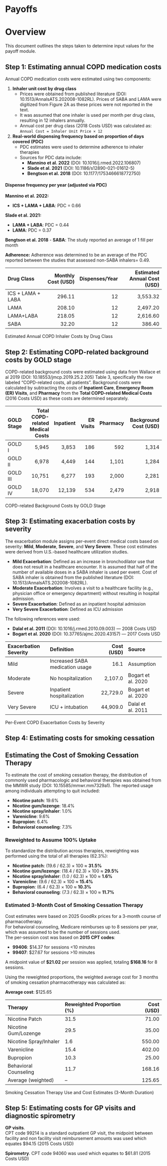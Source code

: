 Payoffs
================

# Overview

This document outlines the steps taken to determine input values for the
payoff module.

## Step 1: Estimating annual COPD medication costs

Annual COPD medication costs were estimated using two components:

1.  **Inhaler unit cost by drug class**
    - Prices were obtained from published literature (DOI:
      10.1513/AnnalsATS.202008-1082RL). Prices of SABA and LAMA were
      digitized from Figure 2A as these prices were not reported in the
      text.
    - It was assumed that one inhaler is used per month per drug class,
      resulting in 12 inhalers annually.  
    - Annual cost per drug class (2018 Costs USD) was calculated as:  
      `Annual Cost = Inhaler Unit Price × 12`
2.  **Real-world dispensing frequency based on proportion of days
    covered (PDC)**
    - PDC estimates were used to determine adherence to inhaler
      therapies
    - Sources for PDC data include:
      - **Mannino et al. 2022** (DOI: 10.1016/j.rmed.2022.106807)
      - **Slade et al. 2021** (DOI: 10.1186/s12890-021-01612-5)
      - **Bengtson et al. 2018** (DOI: 10.1177/1753466618772750)

#### Dispense frequency per year (adjusted via PDC)

**Mannino et al. 2022:**  
- **ICS + LAMA + LABA**: PDC = 0.66

**Slade et al. 2021:**  
- **LAMA + LABA**: PDC = 0.44  
- **LAMA**: PDC = 0.37

**Bengtson et al. 2018** - **SABA**: The study reported an average of 1
fill per month

**Adherence:** Adherence was determined to be an average of the PDC
reported between the studies that assessed non-SABA inhalers= 0.49.

| Drug Class | Monthly Cost (USD) | Dispenses/Year | Estimated Annual Cost (USD) |
|:---|---:|---:|---:|
| ICS + LAMA + LABA | 296.11 | 12 | 3,553.32 |
| LAMA | 208.10 | 12 | 2,497.20 |
| LAMA+LABA | 218.05 | 12 | 2,616.60 |
| SABA | 32.20 | 12 | 386.40 |

Estimated Annual COPD Inhaler Costs by Drug Class

## Step 2: Estimating COPD-related background costs by GOLD stage

COPD-related background costs were estimated using data from Wallace et
al 2019 (DOI: 10.18553/jmcp.2019.25.2.205) Table 3, specifically the row
labeled “COPD-related costs, all patients”. Background costs were
calculated by subtracting the costs of **Inpatient Care**, **Emergency
Room (ER) Visits**, and **Pharmacy** from the **Total COPD-related
Medical Costs** (2016 Costs USD) as these costs are determined
separately.

| GOLD Stage | Total COPD-related Medical Costs | Inpatient | ER Visits | Pharmacy | Background Cost (USD) |
|:---|---:|---:|---:|---:|---:|
| GOLD I | 5,945 | 3,853 | 186 | 592 | 1,314 |
| GOLD II | 6,978 | 4,449 | 144 | 1,101 | 1,284 |
| GOLD III | 10,751 | 6,277 | 193 | 2,000 | 2,281 |
| GOLD IV | 18,070 | 12,139 | 534 | 2,479 | 2,918 |

COPD-related Background Costs by GOLD Stage

## Step 3: Estimating exacerbation costs by severity

The exacerbation module assigns per-event direct medical costs based on
severity: **Mild**, **Moderate**, **Severe**, and **Very Severe**. These
cost estimates were derived from U.S.-based healthcare utilization
studies.

- **Mild Exacerbation**: Defined as an increase in bronchodilator use
  that does not result in a healthcare encounter. It is assumed that
  half of the number of available doses in a SABA inhaler is used per
  event. Cost of SABA inhaler is obtained from the published literature
  (DOI: 10.1513/AnnalsATS.202008-1082RL).
- **Moderate Exacerbation**: Involves a visit to a healthcare facility
  (e.g., physician office or emergency department) without resulting in
  hospital admission.
- **Severe Exacerbation**: Defined as an inpatient hospital admission
- **Very Severe Exacerbation**: Defined as ICU admission

The following references were used:

- **Dalal et al. 2011** (DOI: 10.1016/j.rmed.2010.09.003) — 2008 Costs
  USD  
- **Bogart et al. 2020** (DOI: 10.37765/ajmc.2020.43157) — 2017 Costs
  USD

| Exacerbation Severity | Definition | Cost (USD) | Source |
|:---|:---|---:|:---|
| Mild | Increased SABA medication usage | 16.1 | Assumption |
| Moderate | No hospitalization | 2,107.0 | Bogart et al. 2020 |
| Severe | Inpatient hospitalization | 22,729.0 | Bogart et al. 2020 |
| Very Severe | ICU + intubation | 44,909.0 | Dalal et al. 2011 |

Per-Event COPD Exacerbation Costs by Severity

## Step 4: Estimating costs for smoking cessation

## Estimating the Cost of Smoking Cessation Therapy

To estimate the cost of smoking cessation therapy, the distribution of
commonly used pharmacologic and behavioral therapies was obtained from
the MMWR study (DOI: 10.15585/mmwr.mm7329a1). The reported usage among
individuals attempting to quit included:

- **Nicotine patch**: 19.6%  
- **Nicotine gum/lozenge**: 18.4%  
- **Nicotine spray/inhaler**: 1.0%  
- **Varenicline**: 9.6%  
- **Bupropion**: 6.4%  
- **Behavioral counseling**: 7.3%

### Reweighted to Assume 100% Uptake

To standardize the distribution across therapies, reweighting was
performed using the total of all therapies (62.3%):

- **Nicotine patch**: (19.6 / 62.3) × 100 ≈ **31.5%**  
- **Nicotine gum/lozenge**: (18.4 / 62.3) × 100 ≈ **29.5%**  
- **Nicotine spray/inhaler**: (1.0 / 62.3) × 100 ≈ **1.6%**  
- **Varenicline**: (9.6 / 62.3) × 100 ≈ **15.4%**  
- **Bupropion**: (6.4 / 62.3) × 100 ≈ **10.3%**  
- **Behavioral counseling**: (7.3 / 62.3) × 100 ≈ **11.7%**

### Estimated 3-Month Cost of Smoking Cessation Therapy

Cost estimates were based on 2025 GoodRx prices for a 3-month course of
pharmacotherapy.  
For behavioral counseling, Medicare reimburses up to 8 sessions per
year, which was assumed to be the number of sessions used.  
The per-session cost was based on **2015 CPT codes**:

- **99406**: \$14.37 for sessions \<10 minutes  
- **99407**: \$27.67 for sessions \>10 minutes

A midpoint value of **\$21.02** per session was applied, totaling
**\$168.16** for 8 sessions.

Using the reweighted proportions, the weighted average cost for 3 months
of smoking cessation pharmacotherapy was calculated as:

**Average cost**: \$125.65

| Therapy                | Reweighted Proportion (%) | Cost (USD) |
|:-----------------------|:--------------------------|-----------:|
| Nicotine Patch         | 31.5                      |      71.00 |
| Nicotine Gum/Lozenge   | 29.5                      |      35.00 |
| Nicotine Spray/Inhaler | 1.6                       |     550.00 |
| Varenicline            | 15.4                      |     402.00 |
| Bupropion              | 10.3                      |      25.00 |
| Behavioral Counseling  | 11.7                      |     168.16 |
| Average (weighted)     | –                         |     125.65 |

Smoking Cessation Therapy Use and Cost Estimates (3-Month Duration)

## Step 5: Estimating costs for GP visits and diagnostic spirometry

**GP visits**.  
CPT code 99214 is a standard outpatient GP visit, the midpoint between
facility and non facility visit reimbursement amounts was used which
equates \$94.15 (2015 Costs USD)

**Spirometry**. CPT code 94060 was used which equates to \$61.81 (2015
Costs USD)
